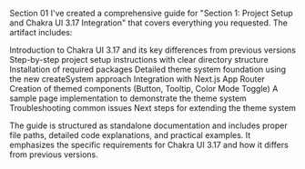 Section 01
I've created a comprehensive guide for "Section 1: Project Setup and Chakra UI 3.17 Integration" that covers everything you requested. The artifact includes:

Introduction to Chakra UI 3.17 and its key differences from previous versions
Step-by-step project setup instructions with clear directory structure
Installation of required packages
Detailed theme system foundation using the new createSystem approach
Integration with Next.js App Router
Creation of themed components (Button, Tooltip, Color Mode Toggle)
A sample page implementation to demonstrate the theme system
Troubleshooting common issues
Next steps for extending the theme system

The guide is structured as standalone documentation and includes proper file paths, detailed code explanations, and practical examples. It emphasizes the specific requirements for Chakra UI 3.17 and how it differs from previous versions.
